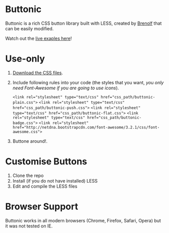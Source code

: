 Buttonic
========

Buttonic is a rich CSS button library built with LESS, created by [Brenolf](http://brenolf.com) that can be easily modified.

Watch out the [live exaples here](http://brenolf.github.io/Buttonic/)!

Use-only
========

1. [Download the CSS files](https://github.com/brenolf/Buttonic/blob/gh-pages/css.zip).
2. Include following rules into your code (the styles that you want, *you only need Font-Awesome if you are going to use icons*). 

    `<link rel="stylesheet" type="text/css" href="css_path/buttonic-plain.css">`
	`<link rel="stylesheet" type="text/css" href="css_path/buttonic-push.css">`
	`<link rel="stylesheet" type="text/css" href="css_path/buttonic-flat.css">`
	`<link rel="stylesheet" type="text/css" href="css_path/buttonic-badge.css">`
    	`<link rel="stylesheet" href="http://netdna.bootstrapcdn.com/font-awesome/3.2.1/css/font-awesome.css">`
3. Buttone around!.

Customise Buttons
=================

1. Clone the repo
2. Install (if you do not have installed) LESS
3. Edit and compile the LESS files

Browser Support
===============
Buttonic works in all modern browsers (Chrome, Firefox, Safari, Opera) but it was not tested on IE.
